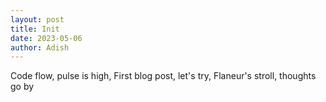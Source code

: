 ```yaml
---
layout: post
title: Init 
date: 2023-05-06
author: Adish
---
```

Code flow, pulse is high,
First blog post, let's try,
Flaneur's stroll, thoughts go by
